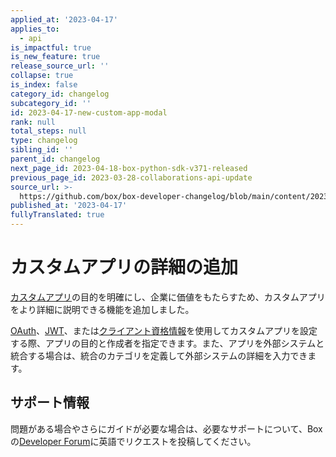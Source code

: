 ```yaml
---
applied_at: '2023-04-17'
applies_to:
  - api
is_impactful: true
is_new_feature: true
release_source_url: ''
collapse: true
is_index: false
category_id: changelog
subcategory_id: ''
id: 2023-04-17-new-custom-app-modal
rank: null
total_steps: null
type: changelog
sibling_id: ''
parent_id: changelog
next_page_id: 2023-04-18-box-python-sdk-v371-released
previous_page_id: 2023-03-28-collaborations-api-update
source_url: >-
  https://github.com/box/box-developer-changelog/blob/main/content/2023/04-17-new-custom-app-modal.md
published_at: '2023-04-17'
fullyTranslated: true
---
```

# カスタムアプリの詳細の追加

[カスタムアプリ][1]の目的を明確にし、企業に価値をもたらすため、カスタムアプリをより詳細に説明できる機能を追加しました。

[OAuth][2]、[JWT][3]、または[クライアント資格情報][4]を使用してカスタムアプリを設定する際、アプリの目的と作成者を指定できます。また、アプリを外部システムと統合する場合は、統合のカテゴリを定義して外部システムの詳細を入力できます。

<!-- more -->

## サポート情報

問題がある場合やさらにガイドが必要な場合は、必要なサポートについて、Boxの[Developer Forum][5]に英語でリクエストを投稿してください。

[1]: g://applications/custom-apps

[2]: g://authentication/oauth2/oauth2-setup

[3]: g://authentication/jwt/jwt-setup

[4]: g://authentication/client-credentials/client-credentials-setup

[5]: https://support.box.com/hc/en-us/community/topics/360001932973-Platform-and-Developer-Forum
